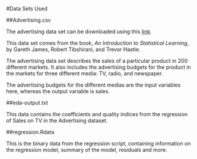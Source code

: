 #Data Sets Used

##Advertising.csv

The advertising data set can be downloaded using this [link](http://www-bcf.usc.edu/~gareth/ISL/Advertising.csv). 

This data set comes from the book, *An Introduction to Statistical Learning*, by Gareth James, Robert Tibshirani, and Trevor Hastie. 

The advertising data set describes the sales of a particular product in 200 different markets. It also includes the advertising budgets for the product in the markets for three different media: TV, radio, and newspaper. 

The advertising budgets for the different medias are the input variables here, whereas the output variable is sales. 

##eda-output.txt 

This data contains the coefficients and quality indices from the regression of Sales on TV in the Advertising dataset. 

##regression.Rdata

This is the binary data from the regression script, containing information on the regression model, summary of the model, residuals and more.  
